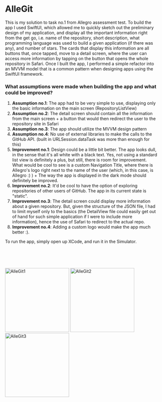 # AlleGit

This is my solution to task no.1 from Allegro assessment test. To build the app I used SwiftUI, which allowed me to quickly sketch out the preliminary design of my application, and display all the important information right from the get go, i.e. name of the repository, short description, what programming language was used to build a given application (if there was any), and number of stars. The cards that display this information are all buttons that, once tapped, move to a detail screen, where the user can access more information by tapping on the button that opens the whole repository in Safari. Once I built the app, I performed a simple refactor into an MVVM model that is a common pattern when designing apps using the SwiftUI framework.

### What assumptions were made when building the app and what could be improved?
1) **Assumption no.1**: The app had to be very simple to use, displaying only the basic information on the main screen (RepositoryListView)
2) **Assumption no.2**: The detail screen should contain all the information from the main screen + a button that would then redirect the user to the repository site in Safari
3) **Assumption no.3**: The app should utilize the MVVM design pattern
4) **Assumption no.4**: No use of external libraries to make the calls to the GitHub API. (built in URLSession.dataTask was more than enough for this)
5) **Improvement no.1**: Design could be a little bit better. The app looks dull, in the sense that it's all white with a black text. Yes, not using a standard list view is definitely a plus, but still, there is room for improvement. What would be cool to see is a custom Navigation Title, where there is Allegro's logo right next to the name of the user (which, in this case, is Allegro :) ) + The way the app is displayed in the dark mode should definitely be improved.
6) **Improvement no.2**: It'd be cool to have the option of exploring repositories of other users of GitHub. The app in its current state is "static".
7) **Improvement no.3**: The detail screen could display more information about a given repository. But, given the structure of the JSON file, I had to limit myself only to the basics (the DetailView file could easily get out of hand for such simple application if I were to include more information), hence the use of Safari to redirect to the actual repo.
8) **Improvement no.4**: Adding a custom logo would make the app much better :).

To run the app, simply open up XCode, and run it in the Simulator.


<br /> <br /> <br />


<img width="211" alt="AlleGit1" src="https://user-images.githubusercontent.com/19962689/148459265-d0a1fab5-cf93-42d2-85ab-21c53c2138a8.png"/> <img width="211" alt="AlleGit2" src="https://user-images.githubusercontent.com/19962689/148459277-7c7d7da0-2a4f-421c-b898-63bd10e4c488.png"/> <img width="211" alt="AlleGit3" src="https://user-images.githubusercontent.com/19962689/148702638-2360001c-70a3-43cf-833d-fab6c48834a4.png">

